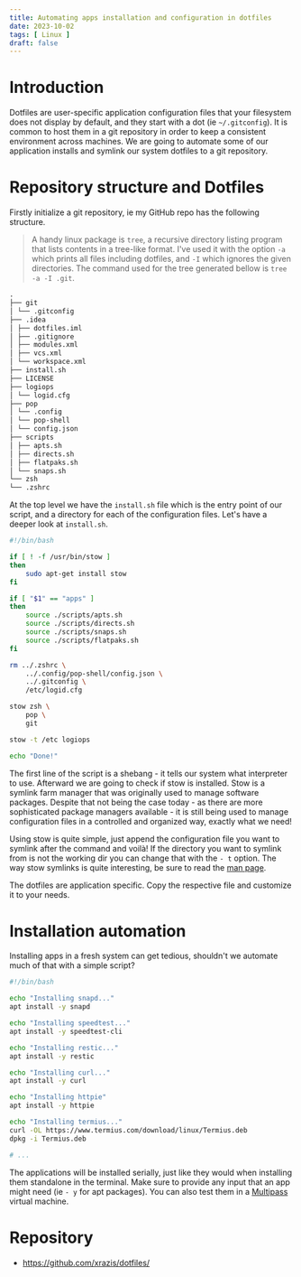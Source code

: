 ```yaml
---
title: Automating apps installation and configuration in dotfiles
date: 2023-10-02
tags: [ Linux ]
draft: false
---
```


# Introduction

Dotfiles are user-specific application configuration files that your filesystem does not display by default, and they
start with a dot (ie `~/.gitconfig`). It is common to host them in a git repository in order to keep a consistent
environment across machines. We are going to automate some of our application installs and symlink our system dotfiles
to a git repository.

# Repository structure and Dotfiles

Firstly initialize a git repository, ie my GitHub repo has the following structure.

> A handy linux package is `tree`, a recursive directory listing program that lists contents in a tree-like format. I've
> used it with the option `-a` which prints all files including dotfiles, and `-I` which ignores the given
> directories. The command used for the tree generated bellow is `tree -a -I .git`.

```markdown
.
├── git
│ └── .gitconfig
├── .idea
│ ├── dotfiles.iml
│ ├── .gitignore
│ ├── modules.xml
│ ├── vcs.xml
│ └── workspace.xml
├── install.sh
├── LICENSE
├── logiops
│ └── logid.cfg
├── pop
│ └── .config
│ └── pop-shell
│ └── config.json
├── scripts
│ ├── apts.sh
│ ├── directs.sh
│ ├── flatpaks.sh
│ └── snaps.sh
└── zsh
└── .zshrc
```

At the top level we have the `install.sh` file which is the entry point of our script, and a directory for each of the
configuration files. Let's have a deeper look at `install.sh`.

```bash
#!/bin/bash

if [ ! -f /usr/bin/stow ]
then
	sudo apt-get install stow
fi

if [ "$1" == "apps" ]
then
	source ./scripts/apts.sh
	source ./scripts/directs.sh
	source ./scripts/snaps.sh
	source ./scripts/flatpaks.sh
fi

rm ../.zshrc \
	../.config/pop-shell/config.json \
	../.gitconfig \
	/etc/logid.cfg

stow zsh \
	pop \
	git

stow -t /etc logiops

echo "Done!"
```

The first line of the script is a shebang - it tells our system what interpreter to use. Afterward we are
going to check if stow is installed. Stow is a symlink farm manager that was originally used to manage software
packages. Despite that not being the case today - as there are more sophisticated package managers available - it is
still being used to manage configuration files in a controlled and organized way, exactly what we need!

Using stow is quite simple, just append the configuration file you want to symlink after the command and voilà! If the
directory you want to symlink from is not the working dir you can change that with the `- t` option. The way stow
symlinks is quite interesting, be sure to read the [man page](https://linux.die.net/man/8/stow).

The dotfiles are application specific. Copy the respective file and customize it to your needs.

# Installation automation

Installing apps in a fresh system can get tedious, shouldn't we automate much of that with a simple script?

```bash
#!/bin/bash

echo "Installing snapd..."
apt install -y snapd

echo "Installing speedtest..."
apt install -y speedtest-cli

echo "Installing restic..."
apt install -y restic

echo "Installing curl..."
apt install -y curl

echo "Installing httpie"
apt install -y httpie

echo "Installing termius..."
curl -OL https://www.termius.com/download/linux/Termius.deb
dpkg -i Termius.deb

# ...
```

The applications will be installed serially, just like they would when installing them standalone in the terminal. Make
sure to provide any input that an app might need (ie `- y` for apt packages). You can also test them
in a [Multipass](https://multipass.run/) virtual machine.

# Repository

- https://github.com/xrazis/dotfiles/
